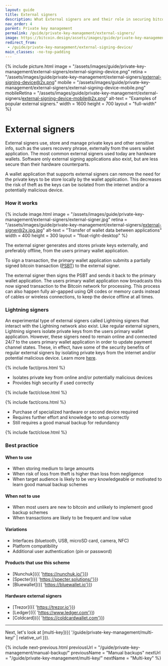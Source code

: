 ```yaml
---
layout: guide
title: External signers
description: What External signers are and their role in securing bitcoin.
nav_order: 4
parent: Private key management
permalink: /guide/private-key-management/external-signers/
image: https://bitcoin.design/assets/images/guide/private-key-management/external-signers/external-signing-device-preview.png
redirect_from:
 - /guide/private-key-management/external-signing-device/
main_classes: -no-top-padding
---
```


<!--

Editor's notes

Description of what an external signers are and what the scheme consists of.

Illustration sources

https://www.figma.com/community/file/888680264445459448
https://www.figma.com/community/file/995256542920917246/BDG---Private-key-management-illustrations
https://www.figma.com/file/qr4P17z6WSPADm6oW0cKw2/?node-id=261%3A1837

-->

{% include picture.html
   image = "/assets/images/guide/private-key-management/external-signers/external-signing-device.png"
   retina = "/assets/images/guide/private-key-management/external-signers/external-signing-device@2x.png"
   mobile = "/assets/images/guide/private-key-management/external-signers/external-signing-device-mobile.png"
   mobileRetina = "/assets/images/guide/private-key-management/external-signers/external-signing-device-mobile@2x.png"
   alt-text = "Examples of popular external signers."
   width = 1600
   height = 700
   layout = "full-width"
%}

# External signers

External signers use, store and manage private keys and other sensitive info, such as the users recovery phrase, externally from the users wallet application. The most common external signers used today are hardware wallets. Software only external signing applications also exist, but are less secure than their hardware counterparts. 

A wallet application that supports external signers can remove the need for the private keys to be store locally by the wallet application. This decreases the risk of theft as the keys can be isolated from the internet and/or a potentially malicious device. 

### How it works

<div class="center" markdown="1">

{% include image.html
   image = "/assets/images/guide/private-key-management/external-signers/external-signer.jpg"
   retina = "/assets/images/guide/private-key-management/external-signers/external-signer@2x.jpg.jpg"
   alt-text = "Transfer of wallet data between applications"
   width = 400
   height = 300
   layout = "float-right-desktop"
%}

The external signer generates and stores private keys externally, and preferably offline, from the users primary wallet application.

To sign a transaction, the primary wallet application submits a partially signed bitcoin transaction ([PSBT](https://github.com/bitcoin/bips/blob/master/bip-0174.mediawiki)) to the external signer. 

The external signer then signs the PSBT and sends it back to the primary wallet application. The users primary wallet application now broadcasts this now signed transaction to the Bitcoin network for processing. This process can also happen fully air-gapped using QR codes or memory cards instead of cables or wireless connections, to keep the device offline at all times.

</div>

### Lightning signers

An experimental type of external signers called Lightning signers that interact with the Lightning network also exist. Like regular external signers, Lightning signers isolate private keys from the users primary wallet application. However, these signers need to remain online and connected 24/7 to the users primary wallet application in order to update payment channel states. These, in effect, have some of the security benefits of regular external signers by isolating private keys from the internet and/or potential malicious device. Learn more [here](https://gitlab.com/lightning-signer/docs/-/blob/master/README.md). 

{% include fact/pros.html %}

- Isolates private key from online and/or potentially malicious devices
- Provides high security if used correctly

{% include fact/close.html %}

{% include fact/cons.html %}

- Purchase of specialized hardware or second device required
- Requires further effort and knowledge to setup correctly
- Still requires a good manual backup for redundancy

{% include fact/close.html %}

### Best practice

#### When to use
- When storing medium to large amounts
- When risk of loss from theft is higher than loss from negligence
- When target audience is likely to be very knowledgeable or motivated to learn good manual backup schemes

#### When not to use
- When most users are new to bitcoin and unlikely to implement good backup schemes
- When transactions are likely to be frequent and low value

#### Variations
- Interfaces (bluetooth, USB, microSD card, camera, NFC)
- Platform compatibility
- Additional user authentication (pin or password)

#### Products that use this scheme
- [Nunchuk]({{ 'https://nunchuk.io/'}})
- [Specter]({{ 'https://specter.solutions/'}})
- [Bluewallet]({{ 'https://bluewallet.io'}})

#### Hardware external signers
- [Trezor]({{ 'https://trezor.io'}})
- [Ledger]({{ 'https://www.ledger.com'}})
- [Coldcard]({{ 'https://coldcardwallet.com'}})

---

Next, let's look at [multi-key]({{ '/guide/private-key-management/multi-key/' | relative_url }}).

{% include next-previous.html
   previousUrl = "/guide/private-key-management/manual-backup/"
   previousName = "Manual backups"
   nextUrl = "/guide/private-key-management/multi-key/"
   nextName = "Multi-key"
%}
